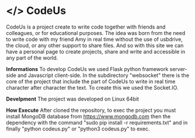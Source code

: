 # </> CodeUs
CodeUs is a project create to write code together with friends and colleagues, or for educational purposes.
The idea was born from the need to write code with my friend Amy in real time without the use of usbdrive, the cloud, or any other support to share files.
And so with this site we can have a personal page to create projects, share and write and accessible in any part of the world.

**Informations**
To develop CodeUs we used Flask python framework server-side and Javascript client-side. In the subdirectory "websocket" there is the core of the project that include the part of CodeUs to write in real time character after character the text. To create this we used the Socket.IO.

**Develpment**
The project was developed on Linux 64bit 

**How Execute**
After cloned the repository, to exec the project you must install MongoDB database from https://www.mongodb.com then the dependency with the command "sudo pip install -r requirements.txt" and in finally "python codeus.py" or "python3 codeus.py" to exec.
